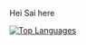 <p>Hei Sai here </p>
<a href="https://github.com/anuraghazra/github-readme-stats">
    <img src="https://github-readme-stats.vercel.app/api/top-langs/?username=__________&layout=compact&show_icons=true&theme=dark" alt="Top Languages">
  </a>
